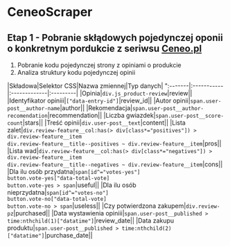 # CeneoScraper
## Etap 1 - Pobranie skłądowych pojedynczej oponii o konkretnym pordukcie z seriwsu [Ceneo.pl](https://ceneo.pl)
1. Pobranie kodu pojedynczej strony z opiniami o produkcie
2. Analiza struktury kodu pojedynczej opinii

|Składowa|Selektor CSS|Nazwa zmiennej|Typ danych|
":-------|:-----------|:-------------|:---------|
|Opinia|`div.js_product-review`|review||
|Identyfikator opiniii|`["data-entry-id"]`|review_id||
|Autor opinii|`span.user-post__author-name`|author||
|Rekomendacja|`span.user-post__author-recomendation`|recommendation||
|Liczba gwiazdek|`span.user-post__score-count`|stars||
|Treść opinii|`div.user-post__text`|content||
|Lista zalet|`div.review-feature__col:has(> div[class*="positives"]) > div.review-feature__item`<br>`div.review-feature__title--positives ~ div.review-feature__item`|pros|| 
|Lista wad|`div.review-feature__col:has(> div[class*="negatives"]) > div.review-feature__item`<br>`div.review-feature__title--negatives ~ div.review-feature__item`|cons||
|Dla ilu osób przydatna|`span[id^="votes-yes"]`<br>`button.vote-yes["data-total-vote]`<br>`button.vote-yes > span`|useful||
|Dla ilu osób nieprzydatna|`span[id^="votes-no"]`<br>`button.vote-no["data-total-vote]`<br>`button.vote-no > span`|useless|| 
|Czy potwierdzona zakupem|`div.review-pz`|purchased||
|Data wystawienia opiniii|`span.user-post__published > time:nthchild(1)["datatime"]`|review_date||
|Data zakupu produktu|`span.user-post__published > time:nthchild(2)["datatime"]`|purchase_date||